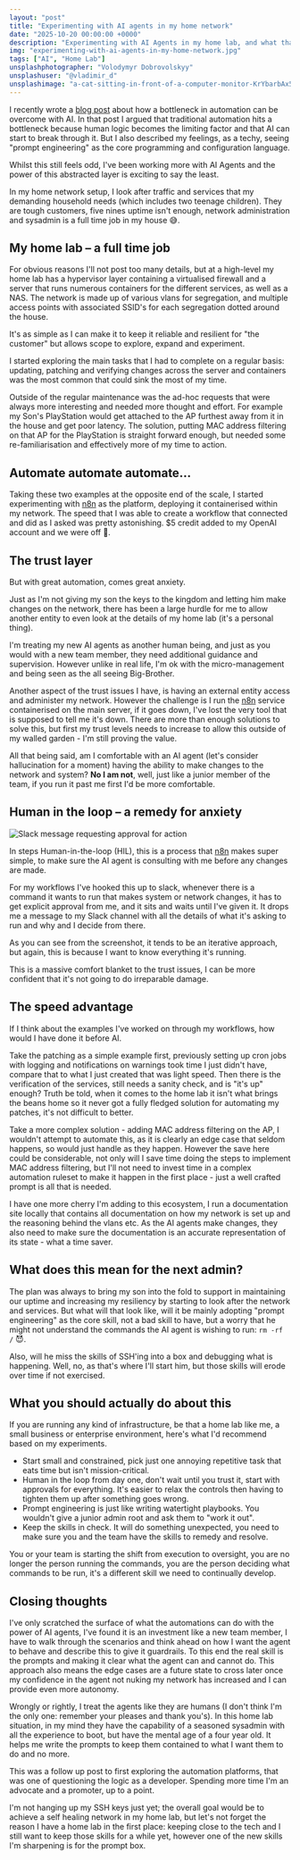 ```yaml
---
layout: "post"
title: "Experimenting with AI agents in my home network"
date: "2025-10-20 00:00:00 +0000"
description: "Experimenting with AI Agents in my home lab, and what that's taught me about trust, control, and automation."
img: "experimenting-with-ai-agents-in-my-home-network.jpg"
tags: ["AI", "Home Lab"]
unsplashphotographer: "Volodymyr Dobrovolskyy"
unsplashuser: "@vladimir_d"
unsplashimage: "a-cat-sitting-in-front-of-a-computer-monitor-KrYbarbAx5s"
---
```


I recently wrote a [blog post](https://stew.andersonuk.org/the-bottleneck-in-business-automation-and-how-ai-breaks-it/) about how a bottleneck in automation can be overcome with AI. In that post I argued that traditional automation hits a bottleneck because human logic becomes the limiting factor and that AI can start to break through it. But I also described my feelings, as a techy, seeing "prompt engineering" as the core programming and configuration language. 

Whilst this still feels odd, I've been working more with AI Agents and the power of this abstracted layer is exciting to say the least.

In my home network setup, I look after traffic and services that my demanding household needs (which includes two teenage children). They are tough customers, five nines uptime isn't enough, network administration and sysadmin is a full time job in my house :sweat_smile:.

## My home lab – a full time job
For obvious reasons I'll not post too many details, but at a high-level my home lab has a hypervisor layer containing a virtualised firewall and a server that runs numerous containers for the different services, as well as a NAS. The network is made up of various vlans for segregation, and multiple access points with associated SSID's for each segregation dotted around the house.

It's as simple as I can make it to keep it reliable and resilient for "the customer" but allows scope to explore, expand and experiment.

I started exploring the main tasks that I had to complete on a regular basis: updating, patching and verifying changes across the server and containers was the most common that could sink the most of my time. 

Outside of the regular maintenance was the ad-hoc requests that were always more interesting and needed more thought and effort. For example my Son's PlayStation would get attached to the AP furthest away from it in the house and get poor latency. The solution, putting MAC address filtering on that AP for the PlayStation is straight forward enough, but needed some re-familiarisation and effectively more of my time to action.

## Automate automate automate...
Taking these two examples at the opposite end of the scale, I started experimenting with [n8n](https://n8n.io/) as the platform, deploying it containerised within my network. The speed that I was able to create a workflow that connected and did as I asked was pretty astonishing. $5 credit added to my OpenAI account and we were off :rocket:. 

## The trust layer
But with great automation, comes great anxiety.

Just as I'm not giving my son the keys to the kingdom and letting him make changes on the network, there has been a large hurdle for me to allow another entity to even look at the details of my home lab (it's a personal thing).

I'm treating my new AI agents as another human being, and just as you would with a new team member, they need additional guidance and supervision. However unlike in real life, I'm ok with the micro-management and being seen as the all seeing Big-Brother. 

Another aspect of the trust issues I have, is having an external entity access and administer my network. However the challenge is I run the [n8n](https://n8n.io/) service containerised on the main server, if it goes down, I've lost the very tool that is supposed to tell me it's down. There are more than enough solutions to solve this, but first my trust levels needs to increase to allow this outside of my walled garden - I'm still proving the value.

All that being said, am I comfortable with an AI agent (let's consider hallucination for a moment) having the ability to make changes to the network and system? **No I am not**, well, just like a junior member of the team, if you run it past me first I'd be more comfortable.

## Human in the loop – a remedy for anxiety 
<img class="right" src="{{site.baseUrl}}/assets/img/slack-2025-10-20.png" alt="Slack message requesting approval for action">

In steps Human-in-the-loop (HIL), this is a process that [n8n](https://n8n.io/) makes super simple, to make sure the AI agent is consulting with me before any changes are made. 

For my workflows I've hooked this up to slack, whenever there is a command it wants to run that makes system or network changes, it has to get explicit approval from me, and it sits and waits until I've given it. It drops me a message to my Slack channel with all the details of what it's asking to run and why and I decide from there. 

As you can see from the screenshot, it tends to be an iterative approach, but again, this is because I want to know everything it's running.

This is a massive comfort blanket to the trust issues, I can be more confident that it's not going to do irreparable damage. 

## The speed advantage
If I think about the examples I've worked on through my workflows, how would I have done it before AI.  

Take the patching as a simple example first, previously setting up cron jobs with logging and notifications on warnings took time I just didn't have, compare that to what I just created that was light speed. Then there is the verification of the services, still needs a sanity check, and is "it's up" enough? Truth be told, when it comes to the home lab it isn't what brings the beans home so it never got a fully fledged solution for automating my patches, it's not difficult to better.

Take a more complex solution - adding MAC address filtering on the AP, I wouldn't attempt to automate this, as it is clearly an edge case that seldom happens, so would just handle as they happen. However the save here could be considerable, not only will I save time doing the steps to implement MAC address filtering, but I'll not need to invest time in a complex automation ruleset to make it happen in the first place - just a well crafted prompt is all that is needed.

I have one more cherry I'm adding to this ecosystem, I run a documentation site locally that contains all documentation on how my network is set up and the reasoning behind the vlans etc. As the AI agents make changes, they also need to make sure the documentation is an accurate representation of its state - what a time saver.

## What does this mean for the next admin?
The plan was always to bring my son into the fold to support in maintaining our uptime and increasing my resiliency by starting to look after the network and services. But what will that look like, will it be mainly adopting "prompt engineering" as the core skill, not a bad skill to have, but a worry that he might not understand the commands the AI agent is wishing to run: `rm -rf /` :smiling_imp:. 

Also, will he miss the skills of SSH'ing into a box and debugging what is happening. Well, no, as that's where I'll start him, but those skills will erode over time if not exercised.

## What you should actually do about this
If you are running any kind of infrastructure, be that a home lab like me, a small business or enterprise environment, here's what I'd recommend based on my experiments.

* Start small and constrained, pick just one annoying repetitive task that eats time but isn't mission-critical.
* Human in the loop from day one, don't wait until you trust it, start with approvals for everything. It's easier to relax the controls then having to tighten them up after something goes wrong.
* Prompt engineering is just like writing watertight playbooks. You wouldn't give a junior admin root and ask them to "work it out".
* Keep the skills in check. It will do something unexpected, you need to make sure you and the team have the skills to remedy and resolve.

You or your team is starting the shift from execution to oversight, you are no longer the person running the commands, you are the person deciding what commands to be run, it's a different skill we need to continually develop.

## Closing thoughts
I've only scratched the surface of what the automations can do with the power of AI agents, I've found it is an investment like a new team member, I have to walk through the scenarios and think ahead on how I want the agent to behave and describe this to give it guardrails. To this end the real skill is the prompts and making it clear what the agent can and cannot do. This approach also means the edge cases are a future state to cross later once my confidence in the agent not nuking my network has increased and I can provide even more autonomy. 

Wrongly or rightly, I treat the agents like they are humans (I don't think I'm the only one: remember your pleases and thank you's). In this home lab situation, in my mind they have the capability of a seasoned sysadmin with all the experience to boot, but have the mental age of a four year old. It helps me write the prompts to keep them contained to what I want them to do and no more.

This was a follow up post to first exploring the automation platforms, that was one of questioning the logic as a developer. Spending more time I'm an advocate and a promoter, up to a point.

I'm not hanging up my SSH keys just yet; the overall goal would be to achieve a self healing network in my home lab, but let's not forget the reason I have a home lab in the first place: keeping close to the tech and I still want to keep those skills for a while yet, however one of the new skills I'm sharpening is for the prompt box.